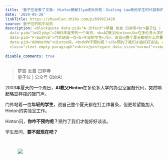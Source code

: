 ```yaml
---
title: '量子位发表了文章: Hinton揭秘Ilya成长历程：Scaling Law是他学生时代就有的直觉'
date: '2024-05-26'
linkTitle: https://zhuanlan.zhihu.com/p/699921420
source: 量子位的知乎动态
description: <blockquote data-pid="A-ibfecX">梦晨 发自 凹非寺<br>量子位 | 公众号 QbitAI</blockquote><p
  data-pid="lmV2jdqs">2003年夏天的一个周日，<b>AI教父Hinton</b>在多伦多大学的办公室里敲代码，突然响起略显莽撞的敲门声。</p><p
  data-pid="F-6w2Pv6">门外站着一位<b>年轻的学生</b>，说自己整个夏天都在打工炸薯条，但更希望能加入Hinton的实验室工作。</p><p
  data-pid="60WXerMe">Hinton问，<b>你咋不预约呢？</b>预约了我们才能好好谈谈。</p><p data-pid="UKLRbK0w">学生反问，<b>要不就现在吧？</b></p><p
  class="ztext-empty-paragraph"><br></p><figure data-size="normal"><img src="https://pic4.zhimg.com/v2-1afd9fa1482772b646a9c0276664eafb.jpg"
  ...
disable_comments: true
---
```

<blockquote data-pid="A-ibfecX">梦晨 发自 凹非寺<br>量子位 | 公众号 QbitAI</blockquote><p data-pid="lmV2jdqs">2003年夏天的一个周日，<b>AI教父Hinton</b>在多伦多大学的办公室里敲代码，突然响起略显莽撞的敲门声。</p><p data-pid="F-6w2Pv6">门外站着一位<b>年轻的学生</b>，说自己整个夏天都在打工炸薯条，但更希望能加入Hinton的实验室工作。</p><p data-pid="60WXerMe">Hinton问，<b>你咋不预约呢？</b>预约了我们才能好好谈谈。</p><p data-pid="UKLRbK0w">学生反问，<b>要不就现在吧？</b></p><p class="ztext-empty-paragraph"><br></p><figure data-size="normal"><img src="https://pic4.zhimg.com/v2-1afd9fa1482772b646a9c0276664eafb.jpg" ...